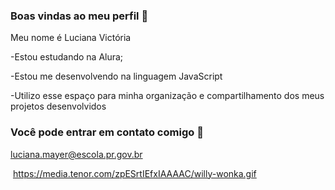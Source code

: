 ### Boas vindas ao meu perfil 👋

Meu nome é Luciana Victória

-Estou estudando na Alura; 

-Estou me desenvolvendo na linguagem JavaScript

-Utilizo esse espaço para minha organização e compartilhamento dos meus projetos desenvolvidos


### Você pode entrar em contato comigo 📧

luciana.mayer@escola.pr.gov.br

![]()
https://media.tenor.com/zpESrtIEfxIAAAAC/willy-wonka.gif
